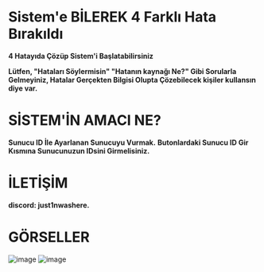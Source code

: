 # Sistem'e BİLEREK 4 Farklı Hata Bırakıldı
**4 Hatayıda Çözüp Sistem'i Başlatabilirsiniz**

**Lütfen, "Hataları Söylermisin" "Hatanın kaynağı Ne?" Gibi Sorularla Gelmeyiniz, Hatalar Gerçekten Bilgisi Olupta Çözebilecek kişiler kullansın diye var.**
#
#

# SİSTEM'İN AMACI NE?
**Sunucu ID İle Ayarlanan Sunucuyu Vurmak.**
**Butonlardaki Sunucu ID Gir Kısmına Sunucunuzun IDsini Girmelisiniz.**

# İLETİŞİM
**discord: just1nwashere.**
#
#

# GÖRSELLER
![image](https://github.com/user-attachments/assets/026925f9-a77b-4564-aaf0-d4eec4824612)
![image](https://github.com/user-attachments/assets/e4cb7e80-f9bb-4f2f-80df-8072c5de8569)
